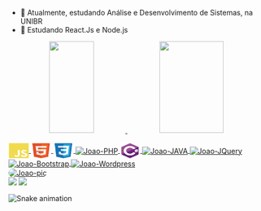 - 🔭 Atualmente, estudando Análise e Desenvolvimento de Sistemas, na UNIBR
- 🌱 Estudando React.Js e Node.js


<div align="center">
  <a href="https://github.com/JoaoGorgonio">
  <img height="180em" width="42%" src="https://github-readme-stats.vercel.app/api?username=JoaoGorgonio&show_icons=true&theme=dracula&include_all_commits=true&count_private=true"/>
  <img height="180em" width="50%" src="https://github-readme-stats.vercel.app/api/top-langs/?username=JoaoGorgonio&layout=compact&langs_count=7&theme=dracula"/>
</div>
<div style="display: inline_block"><br>
  <img align="center" alt="Joao-JS" height="30" width="40" src="https://raw.githubusercontent.com/devicons/devicon/master/icons/javascript/javascript-plain.svg">
  <img align="center" alt="Joao-HTML" height="30" width="40" src="https://raw.githubusercontent.com/devicons/devicon/master/icons/html5/html5-original.svg">
  <img align="center" alt="Joao-CSS" height="30" width="40" src="https://raw.githubusercontent.com/devicons/devicon/master/icons/css3/css3-original.svg">
  <img align="center" alt="Joao-PHP" height="30" width="40" src="https://cdn.jsdelivr.net/gh/devicons/devicon/icons/php/php-original.svg">
  <img align="center" alt="Joao-Csharp" height="30" width="40" src="https://raw.githubusercontent.com/devicons/devicon/master/icons/csharp/csharp-original.svg">
  <img align="center" alt="Joao-JAVA" height="30" width="40" src="https://cdn.jsdelivr.net/gh/devicons/devicon/icons/java/java-original.svg">
  <img align="center" alt="Joao-JQuery" height="30" width="40" src="https://cdn.jsdelivr.net/gh/devicons/devicon/icons/jquery/jquery-plain-wordmark.svg">
  <img align="center" alt="Joao-Bootstrap" height="30" width="40" src="https://cdn.jsdelivr.net/gh/devicons/devicon/icons/bootstrap/bootstrap-original.svg">
  <img align="center" alt="Joao-Wordpress" height="30" width="40" src="https://cdn.jsdelivr.net/gh/devicons/devicon/icons/wordpress/wordpress-original.svg">
</div>
<div>
  <img align="center" alt="Joao-pic" height="150" style="border-radius:50px;" src="https://cdn.discordapp.com/attachments/515217604860837888/977372310182952990/download20220505213522.png">
</div>
 
<div> 
  <a href = "mailto:joaogorgonio1@gmail.com"><img src="https://img.shields.io/badge/Microsoft_Outlook-0078D4?style=for-the-badge&logo=microsoft-outlook&logoColor=white" target="_blank"></a>
  <a href="https://www.linkedin.com/in/joao-gorgonio/" target="_blank"><img src="https://img.shields.io/badge/-LinkedIn-%230077B5?style=for-the-badge&logo=linkedin&logoColor=white" target="_blank"></a> 
 
 
 ![Snake animation](https://github.com/joaogorgonio/joaogorgonio/blob/output/github-contribution-grid-snake.svg)
 
</div>
